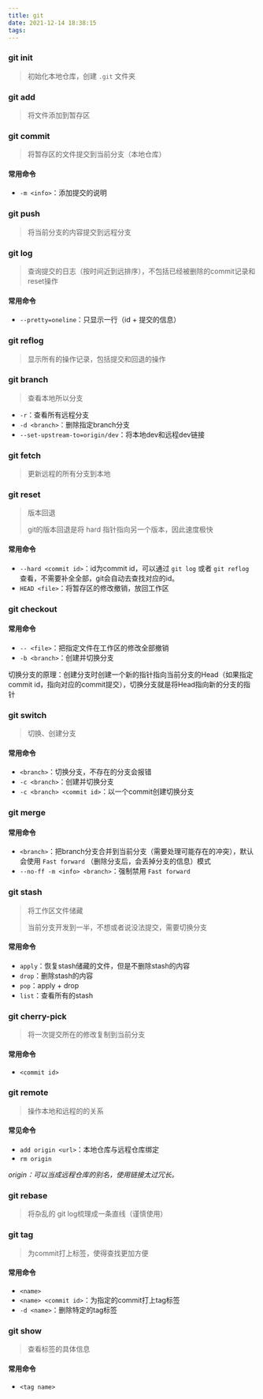 ```yaml
---
title: git
date: 2021-12-14 18:38:15
tags:
---
```




### git init

> 初始化本地仓库，创建 `.git` 文件夹



### git add

> 将文件添加到暂存区



### git commit

> 将暂存区的文件提交到当前分支（本地仓库）

#### 常用命令

+ `-m <info>`：添加提交的说明



### git push

> 将当前分支的内容提交到远程分支



### git log

> 查询提交的日志（按时间近到远排序），不包括已经被删除的commit记录和reset操作

#### 常用命令

+ `--pretty=oneline`：只显示一行（id + 提交的信息）



### git reflog

> 显示所有的操作记录，包括提交和回退的操作



### git branch

> 查看本地所以分支

+ `-r`：查看所有远程分支
+ `-d <branch>`：删除指定branch分支
+ `--set-upstream-to=origin/dev`：将本地dev和远程dev链接



### git fetch

> 更新远程的所有分支到本地



### git reset

> 版本回退
>
> git的版本回退是将 hard 指针指向另一个版本，因此速度极快

#### 常用命令

+ `--hard <commit id>`：id为commit id，可以通过 `git log` 或者 `git reflog` 查看，不需要补全全部，git会自动去查找对应的id。
+ `HEAD <file>`：将暂存区的修改撤销，放回工作区



### git checkout

> 

#### 常用命令

+ `-- <file>`：把指定文件在工作区的修改全部撤销
+ `-b <branch>`：创建并切换分支



切换分支的原理：创建分支时创建一个新的指针指向当前分支的Head（如果指定commit id，指向对应的commit提交），切换分支就是将Head指向新的分支的指针



### git switch

> 切换、创建分支

#### 常用命令

+ `<branch>`：切换分支，不存在的分支会报错
+ `-c <branch>`：创建并切换分支
+ `-c <branch> <commit id>`：以一个commit创建切换分支



### git merge

#### 常用命令

+ `<branch>`：把branch分支合并到当前分支（需要处理可能存在的冲突），默认会使用 `Fast forward` （删除分支后，会丢掉分支的信息）模式
+ `--no-ff -m <info> <branch>`：强制禁用 `Fast forward`



### git stash

> 将工作区文件储藏
>
> 当前分支开发到一半，不想或者说没法提交，需要切换分支

#### 常用命令

+ `apply`：恢复stash储藏的文件，但是不删除stash的内容
+ `drop`：删除stash的内容
+ `pop`：apply + drop
+ `list`：查看所有的stash



### git cherry-pick

> 将一次提交所在的修改复制到当前分支

#### 常用命令

+ `<commit id>`



### git remote

> 操作本地和远程的的关系

#### 常见命令

+ `add origin <url>`：本地仓库与远程仓库绑定
+ `rm origin`

*origin：可以当成远程仓库的别名，使用链接太过冗长。*



### git rebase

> 将杂乱的 git log梳理成一条直线（谨慎使用）



### git tag

> 为commit打上标签，使得查找更加方便

#### 常用命令

+ `<name>`
+ `<name> <commit id>`：为指定的commit打上tag标签
+ `-d <name>`：删除特定的tag标签



### git show

> 查看标签的具体信息

#### 常用命令

+ `<tag name>`
